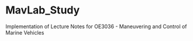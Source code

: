 # MavLab_Study

Implementation of Lecture Notes for OE3036 - Maneuvering and Control of Marine Vehicles 
